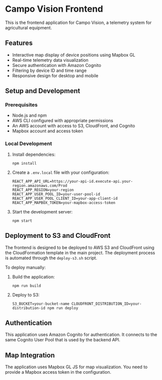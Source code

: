 # Campo Vision Frontend

This is the frontend application for Campo Vision, a telemetry system for agricultural equipment.

## Features

- Interactive map display of device positions using Mapbox GL
- Real-time telemetry data visualization
- Secure authentication with Amazon Cognito
- Filtering by device ID and time range
- Responsive design for desktop and mobile

## Setup and Development

### Prerequisites

- Node.js and npm
- AWS CLI configured with appropriate permissions
- An AWS account with access to S3, CloudFront, and Cognito
- Mapbox account and access token

### Local Development

1. Install dependencies:
   ```
   npm install
   ```

2. Create a `.env.local` file with your configuration:
   ```
   REACT_APP_API_URL=https://your-api-id.execute-api.your-region.amazonaws.com/Prod
   REACT_APP_REGION=your-region
   REACT_APP_USER_POOL_ID=your-user-pool-id
   REACT_APP_USER_POOL_CLIENT_ID=your-app-client-id
   REACT_APP_MAPBOX_TOKEN=your-mapbox-access-token
   ```

3. Start the development server:
   ```
   npm start
   ```

## Deployment to S3 and CloudFront

The frontend is designed to be deployed to AWS S3 and CloudFront using the CloudFormation template in the main project. The deployment process is automated through the `deploy-s3.sh` script.

To deploy manually:

1. Build the application:
   ```
   npm run build
   ```

2. Deploy to S3:
   ```
   S3_BUCKET=your-bucket-name CLOUDFRONT_DISTRIBUTION_ID=your-distribution-id npm run deploy
   ```

## Authentication

This application uses Amazon Cognito for authentication. It connects to the same Cognito User Pool that is used by the backend API.

## Map Integration

The application uses Mapbox GL JS for map visualization. You need to provide a Mapbox access token in the configuration.
